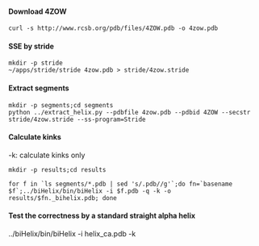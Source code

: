 #### Download 4ZOW

    curl -s http://www.rcsb.org/pdb/files/4ZOW.pdb -o 4zow.pdb

#### SSE by stride

    mkdir -p stride
    ~/apps/stride/stride 4zow.pdb > stride/4zow.stride

#### Extract segments 

    mkdir -p segments;cd segments
    python ../extract_helix.py --pdbfile 4zow.pdb --pdbid 4ZOW --secstr stride/4zow.stride --ss-program=Stride

#### Calculate kinks
-k: calculate kinks only

    mkdir -p results;cd results

    for f in `ls segments/*.pdb | sed 's/.pdb//g'`;do fn=`basename $f`;../biHelix/bin/biHelix -i $f.pdb -q -k -o results/$fn._bihelix.pdb; done

#### Test the correctness by a standard straight alpha helix

   ../biHelix/bin/biHelix -i helix_ca.pdb -k
